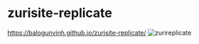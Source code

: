 # zurisite-replicate
https://balogunvinh.github.io/zurisite-replicate/
![zurireplicate](https://user-images.githubusercontent.com/105133779/183268140-50eb874d-432d-43a3-9fba-7a5b45e9f581.png)
